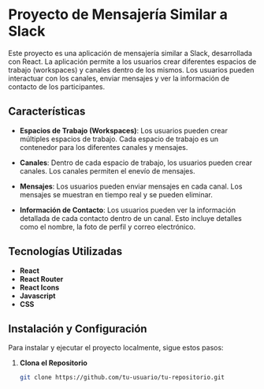 # Proyecto de Mensajería Similar a Slack

Este proyecto es una aplicación de mensajería similar a Slack, desarrollada con React. La aplicación permite a los usuarios crear diferentes espacios de trabajo (workspaces) y canales dentro de los mismos. Los usuarios pueden interactuar con los canales, enviar mensajes y ver la información de contacto de los participantes.

## Características

- **Espacios de Trabajo (Workspaces)**: Los usuarios pueden crear múltiples espacios de trabajo. Cada espacio de trabajo es un contenedor para los diferentes canales y mensajes.

- **Canales**: Dentro de cada espacio de trabajo, los usuarios pueden crear canales. Los canales permiten el enevío de mensajes.

- **Mensajes**: Los usuarios pueden enviar mensajes en cada canal. Los mensajes se muestran en tiempo real y se pueden eliminar.

- **Información de Contacto**: Los usuarios pueden ver la información detallada de cada contacto dentro de un canal. Esto incluye detalles como el nombre, la foto de perfil y correo electrónico.

## Tecnologías Utilizadas

- **React**
- **React Router**
- **React Icons**
- **Javascript**
- **CSS**

## Instalación y Configuración

Para instalar y ejecutar el proyecto localmente, sigue estos pasos:

1. **Clona el Repositorio**

   ```bash
   git clone https://github.com/tu-usuario/tu-repositorio.git
